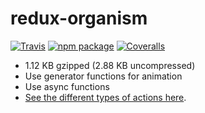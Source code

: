 # redux-organism

[![Travis][build-badge]][build]
[![npm package][npm-badge]][npm]
[![Coveralls][coveralls-badge]][coveralls]

- 1.12 KB gzipped (2.88 KB uncompressed)
- Use generator functions for animation
- Use async functions
- [See the different types of actions here](https://github.com/RoyalIcing/awareness#handler-types).


[build-badge]: https://img.shields.io/travis/user/repo/master.png?style=flat-square
[build]: https://travis-ci.org/user/repo

[npm-badge]: https://img.shields.io/npm/v/npm-package.png?style=flat-square
[npm]: https://www.npmjs.org/package/npm-package

[coveralls-badge]: https://img.shields.io/coveralls/user/repo/master.png?style=flat-square
[coveralls]: https://coveralls.io/github/user/repo

